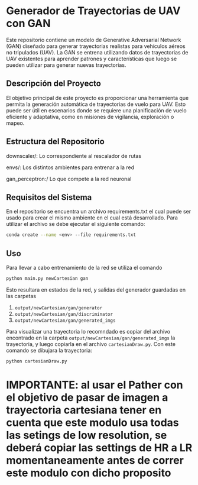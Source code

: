 # Generador de Trayectorias de UAV con GAN
Este repositorio contiene un modelo de Generative Adversarial Network (GAN) diseñado para generar trayectorias realistas para vehículos aéreos no tripulados (UAV). La GAN se entrena utilizando datos de trayectorias de UAV existentes para aprender patrones y características que luego se pueden utilizar para generar nuevas trayectorias.

## Descripción del Proyecto
El objetivo principal de este proyecto es proporcionar una herramienta que permita la generación automática de trayectorias de vuelo para UAV. Esto puede ser útil en escenarios donde se requiere una planificación de vuelo eficiente y adaptativa, como en misiones de vigilancia, exploración o mapeo.

## Estructura del Repositorio
downscaler/: Lo correspondiente al rescalador de rutas

envs/: Los distintos ambientes para entrenar a la red

gan_perceptron:/ Lo que compete a la red neuronal

## Requisitos del Sistema
En el repositorio se encuentra un archivo requirements.txt el cual puede ser usado para crear el mismo ambiente en el cual está desarrollado. Para utilizar el archivo se debe ejecutar el siguiente comando:
```bash
conda create --name <env> --file requirements.txt
```
## Uso
Para llevar a cabo entrenamiento de la red se utiliza el comando
```bash
python main.py newCartesian gan
```
Esto resultara en estados de la red, y salidas del generador guardadas en las carpetas 
1. `output/newCartesian/gan/generator` 
2. `output/newCartesian/gan/discriminator`
3. `output/newCartesian/gan/generated_imgs`

Para visualizar una trayectoria lo recomndado es copiar del archivo encontrado en la carpeta `output/newCartesian/gan/generated_imgs` la trayectoria, y luego copiarla en el archivo `cartesianDraw.py`. Con este comando se dibujara la trayectoria:
```bash
python cartesianDraw.py
``` 


# IMPORTANTE: al usar el Pather con el objetivo de pasar de imagen a trayectoria cartesiana tener en cuenta que este modulo usa todas las setings de low resolution, se deberá copiar las settings de HR a LR momentaneamente antes de correr este modulo con dicho proposito
